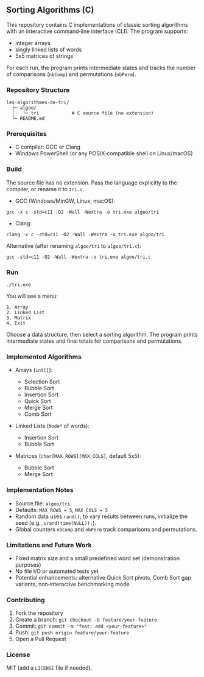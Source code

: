 ## Sorting Algorithms (C)

This repository contains C implementations of classic sorting algorithms with an interactive command‑line interface (CLI). The program supports:
- integer arrays
- singly linked lists of words
- 5x5 matrices of strings

For each run, the program prints intermediate states and tracks the number of comparisons (`nbComp`) and permutations (`nbPerm`).

### Repository Structure
```
les-algorithmes-de-tri/
  ├─ algoo/
  │   └─ tri            # C source file (no extension)
  └─ README.md
```

### Prerequisites
- C compiler: GCC or Clang
- Windows PowerShell (or any POSIX‑compatible shell on Linux/macOS)

### Build
The source file has no extension. Pass the language explicitly to the compiler, or rename it to `tri.c`.

- GCC (Windows/MinGW, Linux, macOS):
```
gcc -x c -std=c11 -O2 -Wall -Wextra -o tri.exe algoo/tri
```

- Clang:
```
clang -x c -std=c11 -O2 -Wall -Wextra -o tri.exe algoo/tri
```

Alternative (after renaming `algoo/tri` to `algoo/tri.c`):
```
gcc -std=c11 -O2 -Wall -Wextra -o tri.exe algoo/tri.c
```

### Run
```
./tri.exe
```
You will see a menu:
```
1. Array
2. Linked List
3. Matrix
4. Exit
```
Choose a data structure, then select a sorting algorithm. The program prints intermediate states and final totals for comparisons and permutations.

### Implemented Algorithms
- Arrays (`int[]`):
  - Selection Sort
  - Bubble Sort
  - Insertion Sort
  - Quick Sort
  - Merge Sort
  - Comb Sort

- Linked Lists (`Node*` of words):
  - Insertion Sort
  - Bubble Sort

- Matrices (`char[MAX_ROWS][MAX_COLS]`, default 5x5):
  - Bubble Sort
  - Merge Sort

### Implementation Notes
- Source file: `algoo/tri`
- Defaults: `MAX_ROWS = 5`, `MAX_COLS = 5`
- Random data uses `rand()`; to vary results between runs, initialize the seed (e.g., `srand(time(NULL));`).
- Global counters `nbComp` and `nbPerm` track comparisons and permutations.

### Limitations and Future Work
- Fixed matrix size and a small predefined word set (demonstration purposes)
- No file I/O or automated tests yet
- Potential enhancements: alternative Quick Sort pivots, Comb Sort gap variants, non‑interactive benchmarking mode

### Contributing
1. Fork the repository
2. Create a branch: `git checkout -b feature/your-feature`
3. Commit: `git commit -m "feat: add <your-feature>"`
4. Push: `git push origin feature/your-feature`
5. Open a Pull Request

### License
MIT (add a `LICENSE` file if needed).

